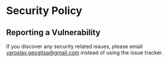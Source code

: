 # Security Policy

## Reporting a Vulnerability

If you discover any security related issues, please email yaroslav.geogitsa@gmail.com instead of using the issue tracker.

